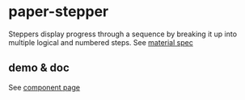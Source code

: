 # paper-stepper

Steppers display progress through a sequence by breaking it up into multiple logical and numbered steps.
See [material spec](https://www.google.com/design/spec/components/steppers.html)

## demo & doc

See [component page](http://zecat.github.io/paper-stepper)